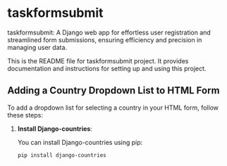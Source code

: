 # taskformsubmit
taskformsubmit: A Django web app for effortless user registration and streamlined form submissions, ensuring efficiency and precision in managing user data.

This is the README file for taskformsubmit project. It provides documentation and instructions for setting up and using this project.

## Adding a Country Dropdown List to HTML Form

To add a dropdown list for selecting a country in your HTML form, follow these steps:

1. **Install Django-countries**:

   You can install Django-countries using pip:

   ```bash
   pip install django-countries

